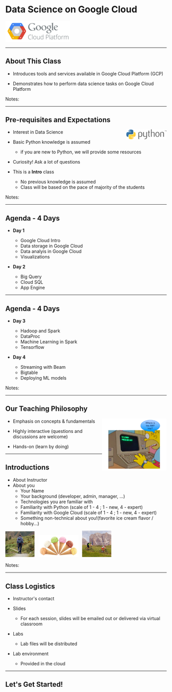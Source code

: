 # Data Science on Google Cloud


<img src="../../assets/images/logos/google-cloud-logo-2.png" style="white;width:40%;"/><!-- {"left" : 4.37, "top" : 7, "height" : 1.19, "width" : 3.65} -->



---

## About This Class

* Introduces tools and services available in Google Cloud Platform (GCP)

* Demonstrates how to perform data science tasks on Google Cloud Platform


Notes:

---
## Pre-requisites and Expectations

<img src="../../assets/images/logos/python-logo-1.png" style="background:white;width:25%;float:right;"/><!-- {"left" : 6.31, "top" : 1.38, "height" : 0.91, "width" : 3.79} -->

 * Interest in Data Science

 * Basic Python knowledge is assumed
    - if you are new to Python, we will provide some resources

 * Curiosity! Ask a lot of questions

 * This is a **Intro** class
    - No previous knowledge is assumed
    - Class will be based on the pace of majority of the students


Notes:


---

## Agenda - 4 Days


*  **Day 1**
    - Google Cloud Intro
    - Data storage in Google Cloud
    - Data analyis in Google Cloud
    - Visualizations

*  **Day 2**
     - Big Query
     - Cloud SQL
     - App Engine

---

## Agenda - 4 Days

*  **Day 3**
     - Hadoop and Spark
     - DataProc
     - Machine Learning in Spark
     - Tensorflow

* **Day 4**
     - Streaming with Beam
     - Bigtable
     - Deploying ML models

Notes:


---

## Our Teaching Philosophy

<img src="../../assets/images/generic/3rd-party/simpsons-1.png" style="width:40%;float:right;"/> <!-- {"left" : 5.84, "top" : 1.16, "height" : 3.49, "width" : 4.33} -->

 * Emphasis on concepts & fundamentals

 * Highly interactive (questions and discussions are welcome)

 * Hands-on (learn by doing)




---

## Introductions

 * About Instructor
 * About you
     - Your Name
     - Your background (developer, admin, manager, ...)
     - Technologies you are familiar with
     - Familiarity with Python (scale of 1 - 4 ;  1 - new,   4 - expert)
     - Familiarity with Google Cloud (scale of 1 - 4 ;  1 - new,   4 - expert)
     - Something non-technical about you!(favorite ice cream flavor / hobby...)

<img src="../../assets/images/generic/3rd-party/hiking-3.jpg" style="width:18%;"/> &nbsp; <!-- {"left" : 1.55, "top" : 6.43, "height" : 1.76, "width" : 1.99} --><img src="../../assets/images/generic/3rd-party/ice-cream-3.png" style="width:25%;"/> &nbsp; <!-- {"left" : 3.56, "top" : 6.45, "height" : 1.7, "width" : 3.13} --><img src="../../assets/images/generic/3rd-party/biking-1.jpg" style="width:18%;"/> &nbsp; <!-- {"left" : 6.71, "top" : 6.43, "height" : 1.76, "width" : 1.99} -->

Notes:



---

## Class Logistics

* Instructor's contact

* Slides
    - For each session, slides will be emailed out or delivered via virtual classroom

* Labs
    - Lab files will be distributed

* Lab environment
    - Provided in the cloud

---

## Let's Get Started!
